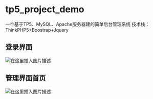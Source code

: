 # tp5_project_demo
一个基于TP5、MySQL、Apache服务器建的简单后台管理系统
技术栈：ThinkPHP5+Boostrap+Jquery
## 登录界面

![在这里插入图片描述](https://img-blog.csdnimg.cn/20190420185510657.png?x-oss-process=image/watermark,type_ZmFuZ3poZW5naGVpdGk,shadow_10,text_aHR0cHM6Ly93amNodW1ibGUuYmxvZy5jc2RuLm5ldA==,size_16,color_FFFFFF,t_70)

## 管理界面首页

![在这里插入图片描述](https://img-blog.csdnimg.cn/20190420190313873.png?x-oss-process=image/watermark,type_ZmFuZ3poZW5naGVpdGk,shadow_10,text_aHR0cHM6Ly93amNodW1ibGUuYmxvZy5jc2RuLm5ldA==,size_16,color_FFFFFF,t_70)
